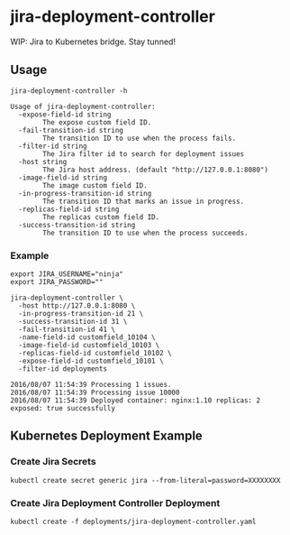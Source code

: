 # jira-deployment-controller

WIP: Jira to Kubernetes bridge. Stay tunned!

## Usage

```
jira-deployment-controller -h
```
```
Usage of jira-deployment-controller:
  -expose-field-id string
    	The expose custom field ID.
  -fail-transition-id string
    	The transition ID to use when the process fails.
  -filter-id string
    	The Jira filter id to search for deployment issues
  -host string
    	The Jira host address. (default "http://127.0.0.1:8080")
  -image-field-id string
    	The image custom field ID.
  -in-progress-transition-id string
    	The transition ID that marks an issue in progress.
  -replicas-field-id string
    	The replicas custom field ID.
  -success-transition-id string
    	The transition ID to use when the process succeeds.
```

### Example

```
export JIRA_USERNAME="ninja"
export JIRA_PASSWORD=""
```

```
jira-deployment-controller \
  -host http://127.0.0.1:8080 \
  -in-progress-transition-id 21 \
  -success-transition-id 31 \
  -fail-transition-id 41 \
  -name-field-id customfield_10104 \
  -image-field-id customfield_10103 \
  -replicas-field-id customfield_10102 \
  -expose-field-id customfield_10101 \
  -filter-id deployments
```

```
2016/08/07 11:54:39 Processing 1 issues.
2016/08/07 11:54:39 Processing issue 10000
2016/08/07 11:54:39 Deployed container: nginx:1.10 replicas: 2 exposed: true successfully
```

## Kubernetes Deployment Example

### Create Jira Secrets

```
kubectl create secret generic jira --from-literal=password=XXXXXXXX
```

### Create Jira Deployment Controller Deployment

```
kubectl create -f deployments/jira-deployment-controller.yaml
```
